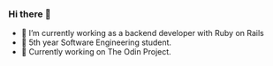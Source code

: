 ### Hi there 👋

- 🔭 I’m currently working as a backend developer with Ruby on Rails
- 📕 5th year Software Engineering student.
- 🌱 Currently working on The Odin Project.
